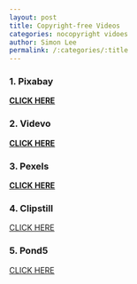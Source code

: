 ```yaml
---
layout: post
title: Copyright-free Videos
categories: nocopyright vidoes
author: Simon Lee
permalink: /:categories/:title
---
```


### 1. Pixabay

<strong>[CLICK HERE][pixabay]</strong>

[pixabay]: https://pixabay.com/videos/

### 2. Videvo

<strong>[CLICK HERE][videvo]</strong>

[videvo]: https://www.videvo.net/

### 3. Pexels

<strong>[CLICK HERE][pexels]</strong>

[pexels]: https://www.pexels.com/videos/

### 4. Clipstill

[CLICK HERE][clipstill]

[clipstill]: https://www.clipstill.com/

### 5. Pond5

[CLICK HERE][pond5]

[pond5]: https://www.pond5.com/

<BR>
<BR>
<BR>
